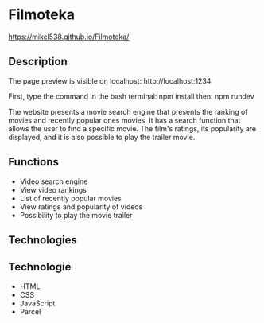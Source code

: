 # Filmoteka

https://mikel538.github.io/Filmoteka/

## Description

The page preview is visible on localhost: http://localhost:1234

First, type the command in the bash terminal:
npm install
then:
npm rundev

The website presents a movie search engine that presents the ranking of movies and recently popular ones
movies. It has a search function that allows the user to find a specific movie.
The film's ratings, its popularity are displayed, and it is also possible to play the trailer
movie.

## Functions

- Video search engine
- View video rankings
- List of recently popular movies
- View ratings and popularity of videos
- Possibility to play the movie trailer

## Technologies

## Technologie

- HTML
- CSS
- JavaScript
- Parcel
